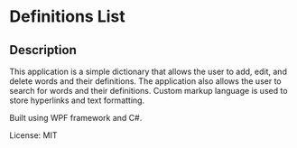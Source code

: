 # Definitions List

## Description

This application is a simple dictionary that allows the user to add, edit, and delete words and their definitions. The application also allows the user to search for words and their definitions.
Custom markup language is used to store hyperlinks and text formatting.

Built using WPF framework and C#.

License: MIT
